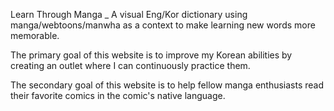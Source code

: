 Learn Through Manga
_
A visual Eng/Kor dictionary using manga/webtoons/manwha as a context to make learning new words more memorable.

The primary goal of this website is to improve my Korean abilities by creating an outlet where I can continuously practice them.

The secondary goal of this website is to help fellow manga enthusiasts read their favorite comics in the comic's native language.

